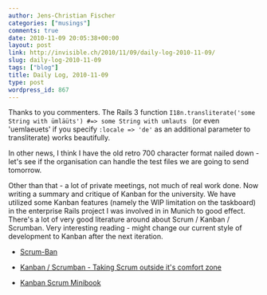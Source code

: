 ```yaml
---
author: Jens-Christian Fischer
categories: ["musings"]
comments: true
date: 2010-11-09 20:05:38+00:00
layout: post
link: http://invisible.ch/2010/11/09/daily-log-2010-11-09/
slug: daily-log-2010-11-09
tags: ["blog"]
title: Daily Log, 2010-11-09
type: post
wordpress_id: 867
---
```


Thanks to you commenters. The Rails 3 function `I18n.transliterate('some String with ümläüts') #=> some String with umlauts ` (or even 'uemlaeuets' if you specify ` :locale => 'de' ` as an additional parameter to transliterate) works beautifully.

In other news, I think I have the old retro 700 character format nailed down - let's see if the organisation can handle the test files we are going to send tomorrow.

Other than that - a lot of private meetings, not much of real work done. Now writing a summary and critique of Kanban for the university. We have utilized some Kanban features (namely the WIP limitation on the taskboard) in the enterprise Rails project I was involved in in Munich to good effect. There's a lot of very good literature around about Scrum / Kanban / Scrumban. Very interesting reading - might change our current style of development to Kanban after the next iteration.



  * [Scrum-Ban](http://leansoftwareengineering.com/ksse/scrum-ban/)


  * [Kanban / Scrumban - Taking Scrum outside it's comfort zone](http://www.slideshare.net/yyeret/scrumban-taking-scrum-outside-its-comfort-zone)


  * [Kanban Scrum Minibook](http://www.infoq.com/minibooks/kanban-scrum-minibook)




